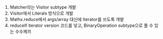 1. Matcher라는 Visitor subtype 개발
2. Visitor<T>에서 Literals<String> 방식으로 개발
3. Mathx.reduce에서 args/array 대신에 Iterator<T>를 쓰도록 개발
4. reduceIf iterator version 코드를 넣고, BinaryOperation subtype으로 풀 수 있는 수수께끼
